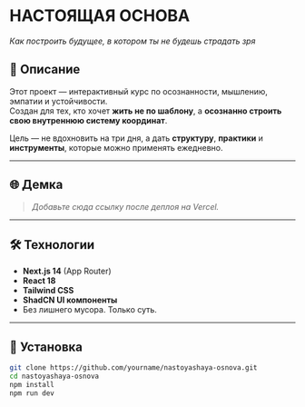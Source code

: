 # НАСТОЯЩАЯ ОСНОВА  
_Как построить будущее, в котором ты не будешь страдать зря_

## 📘 Описание

Этот проект — интерактивный курс по осознанности, мышлению, эмпатии и устойчивости.  
Создан для тех, кто хочет **жить не по шаблону**, а **осознанно строить свою внутреннюю систему координат**.

Цель — не вдохновить на три дня, а дать **структуру**, **практики** и **инструменты**, которые можно применять ежедневно.

---

## 🌐 Демка

> *Добавьте сюда ссылку после деплоя на Vercel.*

---

## 🛠️ Технологии

- **Next.js 14** (App Router)
- **React 18**
- **Tailwind CSS**
- **ShadCN UI компоненты**
- Без лишнего мусора. Только суть.

---

## 🚀 Установка

```bash
git clone https://github.com/yourname/nastoyashaya-osnova.git
cd nastoyashaya-osnova
npm install
npm run dev
